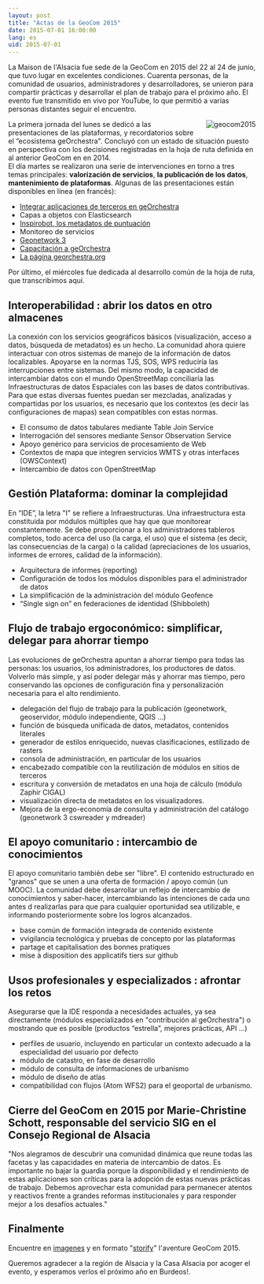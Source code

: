 ```yaml
---
layout: post
title: "Actas de la GeoCom 2015"
date: 2015-07-01 16:00:00
lang: es
uid: 2015-07-01
---
```


La Maison de l'Alsacia fue sede de la GeoCom en 2015 del 22 al 24 de junio, que tuvo lugar en excelentes condiciones. Cuarenta personas, de la comunidad de usuarios, administradores y desarrolladores, se unieron para compartir prácticas y desarrollar el plan de trabajo para el próximo año. El evento fue transmitido en vivo por YouTube, lo que permitió a varias personas distantes seguir el encuentro.

<!--more-->

<a href="/public/geocom2015/20150623_153316.JPG" hreflang="fr"><img src="/public/geocom2015/20150623_153316_mini.JPG" alt="geocom2015" style="float:right; margin: 0 0 1em 1em;" title="geocom 2015, la communauté" /></a>

La primera jornada del lunes se dedicó a las presentaciones de las plataformas, y recordatorios sobre  el “ecosistema geOrchestra". Concluyó con un estado de situación puesto en perspectiva con los decisiones registradas en la hoja de ruta definida en al anterior GeoCom en en 2014.  
El día martes se realizaron una serie de intervenciones en torno a tres temas principales: **valorización de servicios**, **la publicación de los datos**, **mantenimiento de plataformas**. Algunas de las presentaciones están disponibles en línea (en francés):

 * [Integrar aplicaciones de terceros en geOrchestra](http://slides.com/sebastienpelhate/geocom2015)
 * Capas a objetos con Elasticsearch
 * [Inspirobot, los metadatos de puntuación](http://slides.com/lecault/inspirobot#/)
 * Monitoreo de servicios
 * [Geonetwork 3](https://docs.google.com/presentation/d/1gi5MkZcPIWDLtG8xTmdGE3zoymXohGac8K-tGug39QQ/)
 * [Capacitación a geOrchestra](http://slides.com/stlejer-morvrini/deck/fullscreen)
 * [La página georchestra.org ](https://docs.google.com/presentation/d/15SqLVcHlhEaMRjzQwOSlck7RqGgWWXcSwNiH5YYEjQw/)

Por último, el miércoles fue dedicada al desarrollo común de la hoja de ruta, que transcribimos aquí.


## Interoperabilidad : abrir los datos en otro almacenes

La conexión con los servicios geográficos básicos (visualización, acceso a datos, búsqueda de metadatos) es un hecho. La comunidad ahora quiere interactuar con otros sistemas de manejo de la información de datos localizables. Apoyarse en la normas TJS, SOS, WPS reduciría las interrupciones entre sistemas. Del mismo modo, la capacidad de intercambiar datos con el mundo OpenStreetMap conciliaría las Infraestructuras de datos Espaciales con las bases de datos contributivas. Para que estas diversas fuentes puedan ser mezcladas, analizadas y compartidas  por los usuarios, es necesario que los contextos (es decir las configuraciones de mapas) sean compatibles con estas normas. 

 * El consumo de datos tabulares mediante Table Join Service
 * Interrogación del sensores  mediante Sensor Observation Service
 * Apoyo genérico para servicios de procesamiento de Web
 * Contextos de mapa que integren servicios WMTS y otras interfaces (OWSContext)
 * Intercambio de datos con OpenStreetMap



## Gestión Plataforma: dominar la complejidad

En “IDE”,  la letra "I" se refiere a Infraestructuras. Una infraestructura esta constituida por módulos múltiples que hay que  que monitorear constantemente. Se debe proporcionar a los administradores tableros completos, todo acerca del uso (la carga, el uso) que el sistema (es decir, las consecuencias de la carga) o la calidad (apreciaciones de los usuarios, informes de errores, calidad de la información).

 * Arquitectura de informes (reporting)
 * Configuración de todos los módulos disponibles para el administrador de datos
 * La simplificación de la administración del módulo Geofence
 * “Single sign on” en federaciones de identidad  (Shibboleth)


## Flujo de trabajo ergoconómico: simplificar, delegar para ahorrar tiempo

Las evoluciones de geOrchestra apuntan a ahorrar tiempo para todas las personas: los usuarios, los administradores, los productores de datos.  Volverlo más simple, y así poder delegar más y ahorrar mas tiempo, pero conservando las opciones de configuración fina y personalización necesaria para el alto rendimiento.

 * delegación del flujo de trabajo para la  publicación (geonetwork, geoservidor, módulo independiente, QGIS …)
 * función de búsqueda unificada de datos, metadatos, contenidos literales
 * generador de estilos enriquecido, nuevas clasificaciones, estilizado de rasters
 * consola de administración, en particular de los usuarios
 * encabezado compatible con la reutilización de módulos en sitios de terceros
 * escritura y conversión de metadatos en una hoja de cálculo (módulo Zaphir CIGAL)
 * visualización directa de metadatos en los visualizadores.
 * Mejora de la ergo-economía de consulta y administración del catálogo (geonetwork 3 cswreader y mdreader)


## El apoyo comunitario : intercambio de conocimientos

El apoyo comunitario también debe ser "libre". El contenido estructurado en "granos" que se unen a una oferta de formación / apoyo común (un MOOC). La comunidad debe desarrollar un reflejo de intercambio de conocimientos y saber-hacer, intercambiando las intenciones de cada uno antes d realizarlas para que para cualquier oportunidad sea utilizable, e informando posteriormente sobre los logros alcanzados.

 * base común de formación integrada de contenido existente
 * vvigilancia tecnológica y pruebas de concepto por las plataformas
 * partage et capitalisation des bonnes pratiques
 * mise à disposition des applicatifs tiers sur github



## Usos profesionales y especializados : afrontar los retos

Asegurarse que la  IDE responda a necesidades actuales, ya sea directamente (módulos especializados en  "contribución al geOrchestra") o mostrando que es posible  (productos “estrella”, mejores prácticas, API …)

 * perfiles de usuario, incluyendo en particular un contexto adecuado a la especialidad del usuario por defecto
 * módulo de catastro, en fase de desarrollo
 * módulo de consulta de informaciones de urbanismo 
 * módulo de diseño de atlas
 * compatibilidad con flujos (Atom WFS2) para el geoportal de urbanismo.


## Cierre del GeoCom en 2015 por Marie-Christine Schott, responsable del servicio SIG en el Consejo Regional de Alsacia

"Nos alegramos de descubrir una comunidad dinámica que reune todas las facetas y las capacidades en materia de intercambio de datos. Es importante no bajar la guardia porque la disponibilidad y el rendimiento de estas aplicaciones son críticas para la adopción de estas nuevas prácticas de trabajo. Debemos aprovechar esta comunidad para permanecer atentos y reactivos frente a grandes reformas institucionales y para responder mejor a los desafíos actuales."

## Finalmente

Encuentre en  [imagenes](https://www.flickr.com/photos/fvanderbiest/sets/72157654956059600) y en formato "[storify](https://storify.com/fvanderbiest/geocom-2015-strasbourg)" l'aventure GeoCom 2015. 

Queremos agradecer a la región de Alsacia y la Casa Alsacia por acoger el evento, y esperamos verlos el próximo año en Burdeos!.

